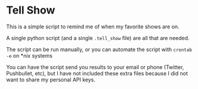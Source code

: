# Tell Show

This is a simple script to remind me of when my favorite shows are on. 

A single python script (and a single `.tell_show` file) are all that are needed.

The script can be run manually, or you can automate the script with `crontab -e` on \*nix systems

You can have the script send you results to your email or phone (Twitter, Pushbullet, etc), but I have not included these extra files because I did not want to share my personal API keys.
